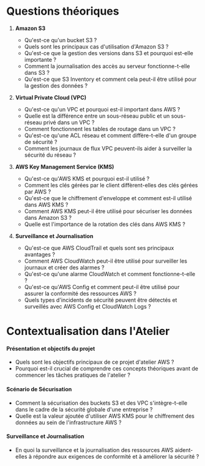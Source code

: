 # Questions théoriques

1. **Amazon S3**
   - Qu'est-ce qu'un bucket S3 ?
   - Quels sont les principaux cas d'utilisation d'Amazon S3 ?
   - Qu'est-ce que la gestion des versions dans S3 et pourquoi est-elle importante ?
   - Comment la journalisation des accès au serveur fonctionne-t-elle dans S3 ?
   - Qu'est-ce que S3 Inventory et comment cela peut-il être utilisé pour la gestion des données ?

2. **Virtual Private Cloud (VPC)**
   - Qu'est-ce qu'un VPC et pourquoi est-il important dans AWS ?
   - Quelle est la différence entre un sous-réseau public et un sous-réseau privé dans un VPC ?
   - Comment fonctionnent les tables de routage dans un VPC ?
   - Qu'est-ce qu'une ACL réseau et comment diffère-t-elle d'un groupe de sécurité ?
   - Comment les journaux de flux VPC peuvent-ils aider à surveiller la sécurité du réseau ?

3. **AWS Key Management Service (KMS)**
   - Qu'est-ce qu'AWS KMS et pourquoi est-il utilisé ?
   - Comment les clés gérées par le client diffèrent-elles des clés gérées par AWS ?
   - Qu'est-ce que le chiffrement d'enveloppe et comment est-il utilisé dans AWS KMS ?
   - Comment AWS KMS peut-il être utilisé pour sécuriser les données dans Amazon S3 ?
   - Quelle est l'importance de la rotation des clés dans AWS KMS ?

4. **Surveillance et Journalisation**
   - Qu'est-ce que AWS CloudTrail et quels sont ses principaux avantages ?
   - Comment AWS CloudWatch peut-il être utilisé pour surveiller les journaux et créer des alarmes ?
   - Qu'est-ce qu'une alarme CloudWatch et comment fonctionne-t-elle ?
   - Qu'est-ce qu'AWS Config et comment peut-il être utilisé pour assurer la conformité des ressources AWS ?
   - Quels types d'incidents de sécurité peuvent être détectés et surveillés avec AWS Config et CloudWatch Logs ?

# Contextualisation dans l'Atelier

#### Présentation et objectifs du projet
- Quels sont les objectifs principaux de ce projet d'atelier AWS ?
- Pourquoi est-il crucial de comprendre ces concepts théoriques avant de commencer les tâches pratiques de l'atelier ?

#### Scénario de Sécurisation
- Comment la sécurisation des buckets S3 et des VPC s'intègre-t-elle dans le cadre de la sécurité globale d'une entreprise ?
- Quelle est la valeur ajoutée d'utiliser AWS KMS pour le chiffrement des données au sein de l'infrastructure AWS ?

#### Surveillance et Journalisation
- En quoi la surveillance et la journalisation des ressources AWS aident-elles à répondre aux exigences de conformité et à améliorer la sécurité ?
